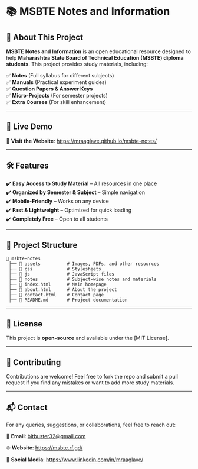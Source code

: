 # 📚 MSBTE Notes and Information

## 🔹 About This Project
**MSBTE Notes and Information** is an open educational resource designed to help **Maharashtra State Board of Technical Education (MSBTE) diploma students**. This project provides study materials, including:

✅ **Notes** (Full syllabus for different subjects)  
✅ **Manuals** (Practical experiment guides)  
✅ **Question Papers & Answer Keys**  
✅ **Micro-Projects** (For semester projects)  
✅ **Extra Courses** (For skill enhancement)  

---

## 🚀 Live Demo
🔗 **Visit the Website**: https://mraaglave.github.io/msbte-notes/

---

## 🛠️ Features
✔️ **Easy Access to Study Material** – All resources in one place  
✔️ **Organized by Semester & Subject** – Simple navigation  
✔️ **Mobile-Friendly** – Works on any device  
✔️ **Fast & Lightweight** – Optimized for quick loading  
✔️ **Completely Free** – Open to all students  

---

## 📂 Project Structure
```
📂 msbte-notes
 ├── 📁 assets          # Images, PDFs, and other resources
 ├── 📁 css             # Stylesheets
 ├── 📁 js              # JavaScript files
 ├── 📁 notes           # Subject-wise notes and materials
 ├── 📜 index.html      # Main homepage
 ├── 📜 about.html      # About the project
 ├── 📜 contact.html    # Contact page
 ├── 📜 README.md       # Project documentation
```

---

## 📜 License
This project is **open-source** and available under the [MIT License].

---

## 🤝 Contributing
Contributions are welcome! Feel free to fork the repo and submit a pull request if you find any mistakes or want to add more study materials.

---

## 📬 Contact
For any queries, suggestions, or collaborations, feel free to reach out:

📧 **Email**: bitbuster32@gmail.com

🌐 **Website**: https://msbte.rf.gd/

📱 **Social Media**: https://www.linkedin.com/in/mraaglave/
